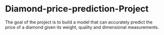 # Diamond-price-prediction-Project
The goal of the project is to build a model that can accurately predict the price of a diamond given its weight, quality and dimensional measurements.


